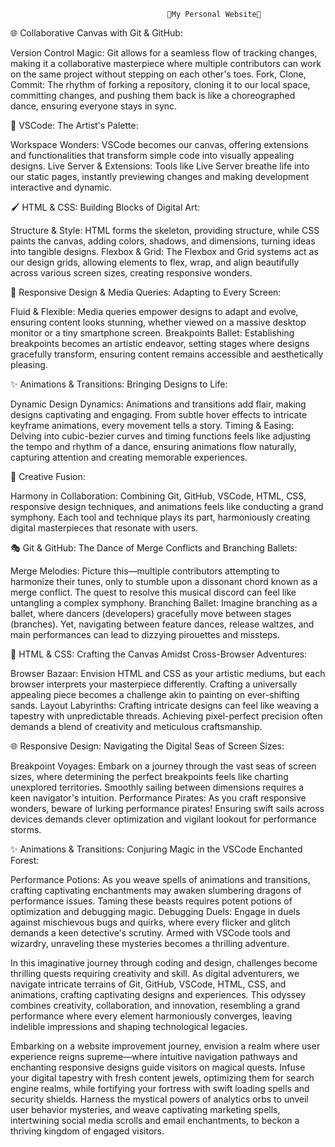                                        🌟My Personal Website🌟


🌐 Collaborative Canvas with Git & GitHub:


Version Control Magic: Git allows for a seamless flow of tracking changes, making it a collaborative masterpiece where multiple contributors can work on the same project without stepping on each other's toes.
Fork, Clone, Commit: The rhythm of forking a repository, cloning it to our local space, committing changes, and pushing them back is like a choreographed dance, ensuring everyone stays in sync.


🎨 VSCode: The Artist's Palette:


Workspace Wonders: VSCode becomes our canvas, offering extensions and functionalities that transform simple code into visually appealing designs.
Live Server & Extensions: Tools like Live Server breathe life into our static pages, instantly previewing changes and making development interactive and dynamic.


🖌️ HTML & CSS: Building Blocks of Digital Art:


Structure & Style: HTML forms the skeleton, providing structure, while CSS paints the canvas, adding colors, shadows, and dimensions, turning ideas into tangible designs.
Flexbox & Grid: The Flexbox and Grid systems act as our design grids, allowing elements to flex, wrap, and align beautifully across various screen sizes, creating responsive wonders.


📱 Responsive Design & Media Queries: Adapting to Every Screen:


Fluid & Flexible: Media queries empower designs to adapt and evolve, ensuring content looks stunning, whether viewed on a massive desktop monitor or a tiny smartphone screen.
Breakpoints Ballet: Establishing breakpoints becomes an artistic endeavor, setting stages where designs gracefully transform, ensuring content remains accessible and aesthetically pleasing.


✨ Animations & Transitions: Bringing Designs to Life:


Dynamic Design Dynamics: Animations and transitions add flair, making designs captivating and engaging. From subtle hover effects to intricate keyframe animations, every movement tells a story.
Timing & Easing: Delving into cubic-bezier curves and timing functions feels like adjusting the tempo and rhythm of a dance, ensuring animations flow naturally, capturing attention and creating memorable experiences.


🌟 Creative Fusion:


Harmony in Collaboration: Combining Git, GitHub, VSCode, HTML, CSS, responsive design techniques, and animations feels like conducting a grand symphony. Each tool and technique plays its part, harmoniously creating digital masterpieces that resonate with users.

🎭 Git & GitHub: The Dance of Merge Conflicts and Branching Ballets:


Merge Melodies: Picture this—multiple contributors attempting to harmonize their tunes, only to stumble upon a dissonant chord known as a merge conflict. The quest to resolve this musical discord can feel like untangling a complex symphony.
Branching Ballet: Imagine branching as a ballet, where dancers (developers) gracefully move between stages (branches). Yet, navigating between feature dances, release waltzes, and main performances can lead to dizzying pirouettes and missteps.

🎨 HTML & CSS: Crafting the Canvas Amidst Cross-Browser Adventures:


Browser Bazaar: Envision HTML and CSS as your artistic mediums, but each browser interprets your masterpiece differently. Crafting a universally appealing piece becomes a challenge akin to painting on ever-shifting sands.
Layout Labyrinths: Crafting intricate designs can feel like weaving a tapestry with unpredictable threads. Achieving pixel-perfect precision often demands a blend of creativity and meticulous craftsmanship.


🌐 Responsive Design: Navigating the Digital Seas of Screen Sizes:


Breakpoint Voyages: Embark on a journey through the vast seas of screen sizes, where determining the perfect breakpoints feels like charting unexplored territories. Smoothly sailing between dimensions requires a keen navigator's intuition.
Performance Pirates: As you craft responsive wonders, beware of lurking performance pirates! Ensuring swift sails across devices demands clever optimization and vigilant lookout for performance storms.


✨ Animations & Transitions: Conjuring Magic in the VSCode Enchanted Forest:


Performance Potions: As you weave spells of animations and transitions, crafting captivating enchantments may awaken slumbering dragons of performance issues. Taming these beasts requires potent potions of optimization and debugging magic.
Debugging Duels: Engage in duels against mischievous bugs and quirks, where every flicker and glitch demands a keen detective's scrutiny. Armed with VSCode tools and wizardry, unraveling these mysteries becomes a thrilling adventure.


In this imaginative journey through coding and design, challenges become thrilling quests requiring creativity and skill. As digital adventurers, we navigate intricate terrains of Git, GitHub, VSCode, HTML, CSS, and animations, crafting captivating designs and experiences. This odyssey combines creativity, collaboration, and innovation, resembling a grand performance where every element harmoniously converges, leaving indelible impressions and shaping technological legacies.


Embarking on a website improvement journey, envision a realm where user experience reigns supreme—where intuitive navigation pathways and enchanting responsive designs guide visitors on magical quests. Infuse your digital tapestry with fresh content jewels, optimizing them for search engine realms, while fortifying your fortress with swift loading spells and security shields. Harness the mystical powers of analytics orbs to unveil user behavior mysteries, and weave captivating marketing spells, intertwining social media scrolls and email enchantments, to beckon a thriving kingdom of engaged visitors. 
